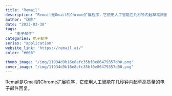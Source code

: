 ```yaml
---
title: "Remail"
description: "Remail是Gmail的Chrome扩展程序，它使用人工智能在几秒钟内起草高质量的电子邮件回复。 "
author: "瑞东"
date: "2023-03-30"
tags:
  - "电子邮件"
categories: 电子邮件
series: "application"
website_link: "https://remail.ai/"
color: "#666"

thumb_image: "/img/11934d9b16e8efc35bf0e86479357d00.png"
cover_image: "/img/11934d9b16e8efc35bf0e86479357d00.png"
---
```


Remail是Gmail的Chrome扩展程序，它使用人工智能在几秒钟内起草高质量的电子邮件回复。 